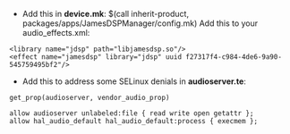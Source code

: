 - Add this in **device.mk**: $(call inherit-product, packages/apps/JamesDSPManager/config.mk)
Add this to your audio_effects.xml:
```
<library name="jdsp" path="libjamesdsp.so"/>
<effect name="jamesdsp" library="jdsp" uuid f27317f4-c984-4de6-9a90-545759495bf2"/>
```
- Add this to address some SELinux denials in **audioserver.te**:
```
get_prop(audioserver, vendor_audio_prop)

allow audioserver unlabeled:file { read write open getattr };
allow hal_audio_default hal_audio_default:process { execmem };
```